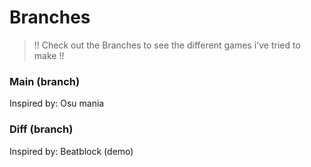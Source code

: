 # Branches
> !! Check out the Branches to see the different games i've tried to make !!

### Main (branch)
Inspired by: Osu mania

### Diff (branch)
Inspired by: Beatblock (demo)

